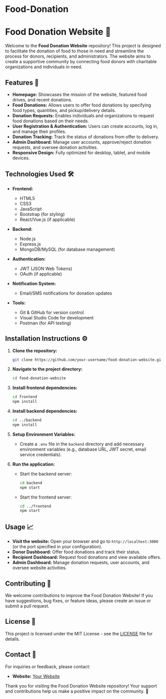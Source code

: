 # Food-Donation



# Food Donation Website 🍲

Welcome to the **Food Donation Website** repository! This project is designed to facilitate the donation of food to those in need and streamline the process for donors, recipients, and administrators. The website aims to create a supportive community by connecting food donors with charitable organizations and individuals in need.

## Features 🚀

- **Homepage:** Showcases the mission of the website, featured food drives, and recent donations.
- **Food Donations:** Allows users to offer food donations by specifying food types, quantities, and pickup/delivery details.
- **Donation Requests:** Enables individuals and organizations to request food donations based on their needs.
- **User Registration & Authentication:** Users can create accounts, log in, and manage their profiles.
- **Donation Tracking:** Track the status of donations from offer to delivery.
- **Admin Dashboard:** Manage user accounts, approve/reject donation requests, and oversee donation activities.
- **Responsive Design:** Fully optimized for desktop, tablet, and mobile devices.

## Technologies Used 🛠️

- **Frontend:**
  - HTML5
  - CSS3
  - JavaScript
  - Bootstrap (for styling)
  - React/Vue.js (if applicable)

- **Backend:**
  - Node.js
  - Express.js
  - MongoDB/MySQL (for database management)

- **Authentication:**
  - JWT (JSON Web Tokens)
  - OAuth (if applicable)

- **Notification System:**
  - Email/SMS notifications for donation updates

- **Tools:**
  - Git & GitHub for version control
  - Visual Studio Code for development
  - Postman (for API testing)

## Installation Instructions ⚙️

1. **Clone the repository:**
   ```bash
   git clone https://github.com/your-username/food-donation-website.git
   ```
2. **Navigate to the project directory:**
   ```bash
   cd food-donation-website
   ```
3. **Install frontend dependencies:**
   ```bash
   cd frontend
   npm install
   ```
4. **Install backend dependencies:**
   ```bash
   cd ../backend
   npm install
   ```
5. **Setup Environment Variables:**
   - Create a `.env` file in the `backend` directory and add necessary environment variables (e.g., database URL, JWT secret, email service credentials).

6. **Run the application:**
   - Start the backend server:
     ```bash
     cd backend
     npm start
     ```
   - Start the frontend server:
     ```bash
     cd ../frontend
     npm start
     ```

## Usage 📈

- **Visit the website:** Open your browser and go to `http://localhost:3000` (or the port specified in your configuration).
- **Donor Dashboard:** Offer food donations and track their status.
- **Recipient Dashboard:** Request food donations and view available offers.
- **Admin Dashboard:** Manage donation requests, user accounts, and oversee website activities.

## Contributing 🤝

We welcome contributions to improve the Food Donation Website! If you have suggestions, bug fixes, or feature ideas, please create an issue or submit a pull request.

## License 📄

This project is licensed under the MIT License - see the [LICENSE](LICENSE) file for details.

## Contact 📧

For inquiries or feedback, please contact:

- **Website:** [Your Website](https://modassiralam.tech)

Thank you for visiting the Food Donation Website repository! Your support and contributions help us make a positive impact on the community. 🍲

